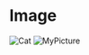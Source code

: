 # Image
![Cat](https://user-images.githubusercontent.com/100398103/155775548-47b7a240-6c49-409a-9d96-f6c6f706bb82.jpg)
![MyPicture](https://user-images.githubusercontent.com/100398103/155781751-abe9a1d8-0a74-4e73-b8b7-3def521d6bef.jpg)
